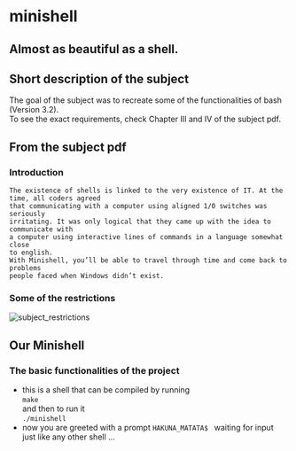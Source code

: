 # minishell
## Almost as beautiful as a shell.<br>

## Short description of the subject

The goal of the subject was to recreate some of the functionalities of bash (Version 3.2).<br>
To see the exact requirements, check Chapter III and IV of the subject pdf.<br>

## From the subject pdf
### Introduction
```
The existence of shells is linked to the very existence of IT. At the time, all coders agreed
that communicating with a computer using aligned 1/0 switches was seriously
irritating. It was only logical that they came up with the idea to communicate with
a computer using interactive lines of commands in a language somewhat close
to english.
With Minishell, you’ll be able to travel through time and come back to problems
people faced when Windows didn’t exist.
```
### Some of the restrictions
![subject_restrictions]()

## Our Minishell
### The basic functionalities of the project
- this is a shell that can be compiled by running<br>`make`<br>and then to run it<br>`./minishell`<br>
- now you are greeted with a prompt `HAKUNA_MATATA$ `&nbsp;waiting for input just like any other shell
...
